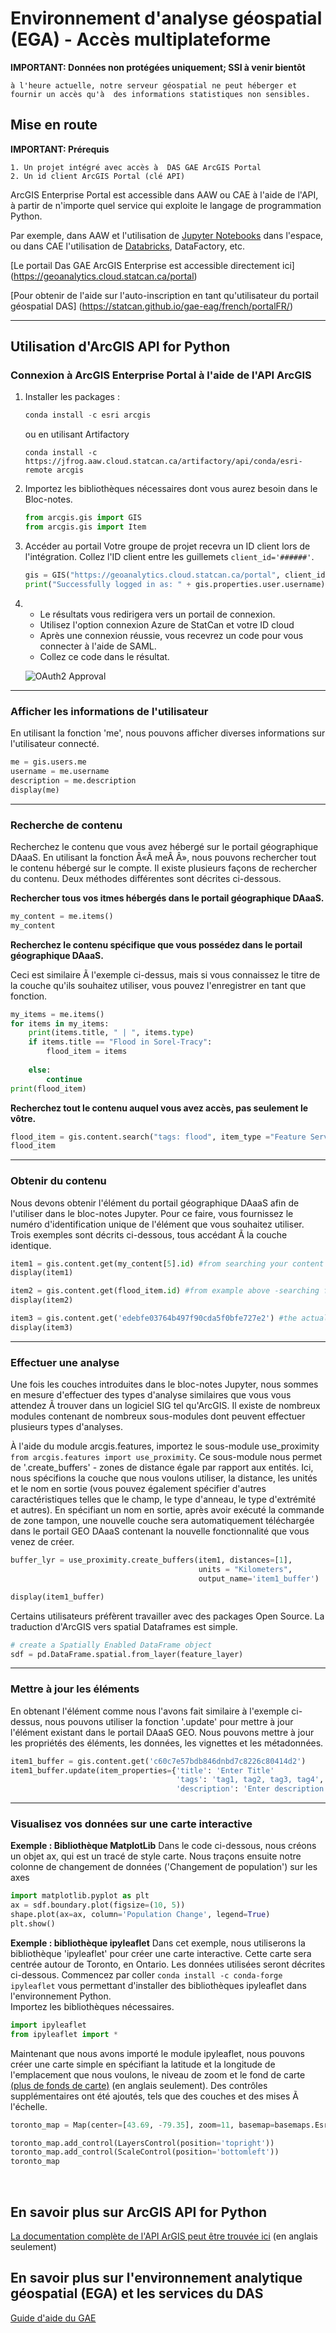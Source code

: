 # Environnement d'analyse géospatial (EGA) - Accès multiplateforme

**IMPORTANT: Données non protégées uniquement; SSI à venir bientôt**

	à l'heure actuelle, notre serveur géospatial ne peut héberger et fournir un accès qu'à  des informations statistiques non sensibles. 
	
## Mise en route

**IMPORTANT: Prérequis**

	1. Un projet intégré avec accès à  DAS GAE ArcGIS Portal 	
	2. Un id client ArcGIS Portal (clé API)

ArcGIS Enterprise Portal est accessible dans AAW ou CAE à l'aide de l'API, à partir de n'importe quel service qui exploite le langage de programmation Python. 

Par exemple, dans AAW et l'utilisation de [Jupyter Notebooks](https://statcan.github.io/daaas/fr/1-Experiments/Jupyter/) dans l'espace, ou dans CAE l'utilisation de [Databricks](https://statcan.github.io/cae-eac/fr/DataBricks/), DataFactory, etc.

[Le portail Das GAE ArcGIS Enterprise est accessible directement ici] (https://geoanalytics.cloud.statcan.ca/portal)

[Pour obtenir de l'aide sur l'auto-inscription en tant qu'utilisateur du portail géospatial DAS] (https://statcan.github.io/gae-eag/french/portalFR/)

<hr>

## Utilisation d'ArcGIS API for Python

### Connexion à ArcGIS Enterprise Portal à l'aide de l'API ArcGIS

1. Installer les packages :

	```python
	conda install -c esri arcgis
	```

	ou en utilisant Artifactory

	```python3333
	conda install -c https://jfrog.aaw.cloud.statcan.ca/artifactory/api/conda/esri-remote arcgis
	```

2. Importez les bibliothèques nécessaires dont vous aurez besoin dans le Bloc-notes.
	```python
	from arcgis.gis import GIS
	from arcgis.gis import Item
	```
	
3. Accéder au portail
	Votre groupe de projet recevra un ID client lors de l'intégration. Collez l'ID client entre les guillemets ```client_id='######'```. 
	
	```python
	gis = GIS("https://geoanalytics.cloud.statcan.ca/portal", client_id=' ')
	print("Successfully logged in as: " + gis.properties.user.username)
	```

4. - Le résultats vous redirigera vers un portail de connexion.
	- Utilisez l'option connexion Azure de StatCan et votre ID cloud 
	- Après une connexion réussie, vous recevrez un code pour vous connecter à l'aide de SAML. 
	- Collez ce code dans le résultat. 

	![OAuth2 Approval](images/OAuth2Key.png)

<hr>

### Afficher les informations de l'utilisateur
En utilisant la fonction 'me', nous pouvons afficher diverses informations sur l'utilisateur connecté.
```python
me = gis.users.me
username = me.username
description = me.description
display(me)
```

<hr>

### Recherche de contenu
Recherchez le contenu que vous avez hébergé sur le portail géographique DAaaS. En utilisant la fonction Â«Â meÂ Â», nous pouvons rechercher tout le contenu hébergé sur le compte. Il existe plusieurs façons de rechercher du contenu. Deux méthodes différentes sont décrites ci-dessous.

**Rechercher tous vos itmes hébergés dans le portail géographique DAaaS.**
```python
my_content = me.items()
my_content
```
**Recherchez le contenu spécifique que vous possédez dans le portail géographique DAaaS.**

Ceci est similaire Ã  l'exemple ci-dessus, mais si vous connaissez le titre de la couche qu'ils souhaitez utiliser, vous pouvez l'enregistrer en tant que fonction.
```python
my_items = me.items()
for items in my_items:
    print(items.title, " | ", items.type)
    if items.title == "Flood in Sorel-Tracy":
        flood_item = items
        
    else:
        continue
print(flood_item)
```

**Recherchez tout le contenu auquel vous avez accès, pas seulement le vôtre.**

```python
flood_item = gis.content.search("tags: flood", item_type ="Feature Service")
flood_item
```

<hr>

### Obtenir du contenu
Nous devons obtenir l'élément du portail géographique DAaaS afin de l'utiliser dans le bloc-notes Jupyter. Pour ce faire, vous fournissez le numéro d'identification unique de l'élément que vous souhaitez utiliser. Trois exemples sont décrits ci-dessous, tous accédant Ã  la couche identique.
```python
item1 = gis.content.get(my_content[5].id) #from searching your content above
display(item1)

item2 = gis.content.get(flood_item.id) #from example above -searching for specific content
display(item2)

item3 = gis.content.get('edebfe03764b497f90cda5f0bfe727e2') #the actual content id number
display(item3)
```

<hr>

### Effectuer une analyse
Une fois les couches introduites dans le bloc-notes Jupyter, nous sommes en mesure d'effectuer des types d'analyse similaires que vous vous attendez Ã  trouver dans un logiciel SIG tel qu'ArcGIS. Il existe de nombreux modules contenant de nombreux sous-modules dont peuvent effectuer plusieurs types d'analyses.
<br/>

À l'aide du module arcgis.features, importez le sous-module use_proximity ```from arcgis.features import use_proximity```. Ce sous-module nous permet de '.create_buffers' - zones de distance égale par rapport aux entités. Ici, nous spécifions la couche que nous voulons utiliser, la distance, les unités et le nom en sortie (vous pouvez également spécifier d'autres caractéristiques telles que le champ, le type d'anneau, le type d'extrémité et autres). En spécifiant un nom en sortie, après avoir exécuté la commande de zone tampon, une nouvelle couche sera automatiquement téléchargée dans le portail GEO DAaaS contenant la nouvelle fonctionnalité que vous venez de créer.
<br/>

```python
buffer_lyr = use_proximity.create_buffers(item1, distances=[1], 
                                          units = "Kilometers", 
                                          output_name='item1_buffer')

display(item1_buffer)
```

Certains utilisateurs préfèrent travailler avec des packages Open Source.  La traduction d'ArcGIS vers spatial Dataframes est simple.
```python
# create a Spatially Enabled DataFrame object
sdf = pd.DataFrame.spatial.from_layer(feature_layer)
```

<hr>

### Mettre à jour les éléments
En obtenant l'élément comme nous l'avons fait similaire à l'exemple ci-dessus, nous pouvons utiliser la fonction '.update' pour mettre à jour l'élément existant dans le portail DAaaS GEO. Nous pouvons mettre à jour les propriétés des éléments, les données, les vignettes et les métadonnées.
```python
item1_buffer = gis.content.get('c60c7e57bdb846dnbd7c8226c80414d2')
item1_buffer.update(item_properties={'title': 'Enter Title'
									 'tags': 'tag1, tag2, tag3, tag4',
                                     'description': 'Enter description of item'}
```

<hr>

### Visualisez vos données sur une carte interactive

**Exemple : Bibliothèque MatplotLib**
Dans le code ci-dessous, nous créons un objet ax, qui est un tracé de style carte. Nous traçons ensuite notre colonne de changement de données ('Changement de population') sur les axes
```python
import matplotlib.pyplot as plt
ax = sdf.boundary.plot(figsize=(10, 5))
shape.plot(ax=ax, column='Population Change', legend=True)
plt.show()
```

**Exemple : bibliothèque ipyleaflet**
Dans cet exemple, nous utiliserons la bibliothèque 'ipyleaflet' pour créer une carte interactive. Cette carte sera centrée autour de Toronto, en Ontario. Les données utilisées seront décrites ci-dessous.
Commencez par coller ```conda install -c conda-forge ipyleaflet``` vous permettant d'installer des bibliothèques ipyleaflet dans l'environnement Python.
<br/>
Importez les bibliothèques nécessaires.
```python
import ipyleaflet 
from ipyleaflet import *
```
Maintenant que nous avons importé le module ipyleaflet, nous pouvons créer une carte simple en spécifiant la latitude et la longitude de l'emplacement que nous voulons, le niveau de zoom et le fond de carte [(plus de fonds de carte)](https://ipyleaflet.readthedocs.io/en/latest/map_and_basemaps/basemaps.html) (en anglais seulement).  Des contrôles supplémentaires ont été ajoutés, tels que des couches et des mises Ã  l'échelle.
```python
toronto_map = Map(center=[43.69, -79.35], zoom=11, basemap=basemaps.Esri.WorldStreetMap)

toronto_map.add_control(LayersControl(position='topright'))
toronto_map.add_control(ScaleControl(position='bottomleft'))
toronto_map
```
<br/>

## En savoir plus sur ArcGIS API for Python
[La documentation complète de l'API ArGIS peut être trouvée ici](https://developers.arcgis.com/python/) (en anglais seulement)

## En savoir plus sur l'environnement analytique géospatial (EGA) et les services du DAS
[Guide d'aide du GAE](https://statcan.github.io/gae-eag/)
